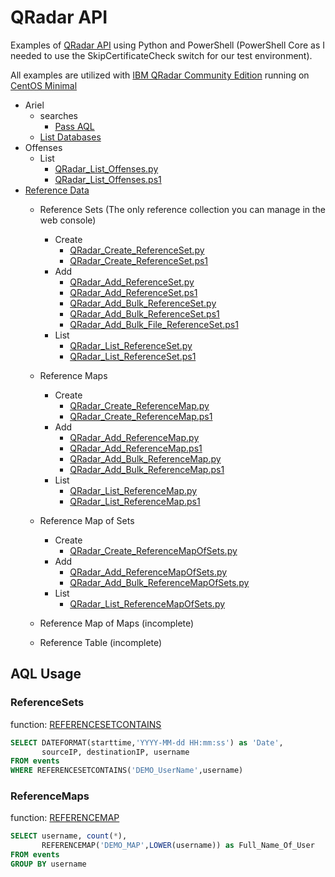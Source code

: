
# QRadar API

Examples of [QRadar API](https://www.ibm.com/support/knowledgecenter/SSKMKU/com.ibm.qradar.doc_cloud/c_rest_api_getting_started.html) using Python and PowerShell (PowerShell Core as I needed to use the SkipCertificateCheck switch for our test environment).

All examples are utilized with [IBM QRadar Community Edition](https://developer.ibm.com/qradar/ce/) running on [CentOS Minimal](https://www.centos.org/download/)
* Ariel
    * searches
        * [Pass AQL](https://github.com/stahler/QRadar/blob/master/Ariel/searches/QRadar_AQL.py)
    * [List Databases](https://github.com/stahler/QRadar/blob/master/Ariel/QRadar_List_Databases.py)
* Offenses
    * List
        * [QRadar_List_Offenses.py](https://github.com/stahler/QRadar/blob/master/Offenses/QRadar_List_Offenses.py)
        * [QRadar_List_Offenses.ps1](https://github.com/stahler/QRadar/blob/master/Offenses/QRadar_List_Offenses.ps1)
* [Reference Data](https://www.ibm.com/support/knowledgecenter/en/SS42VS_7.3.1/com.ibm.qradar.doc/c_qradar_adm_ref_data_collection_overview.html)
    * Reference Sets (The only reference collection you can manage in the web console)
        * Create
            * [QRadar_Create_ReferenceSet.py](https://github.com/stahler/QRadar/blob/master/ReferenceData/ReferenceSets/QRadar_Create_ReferenceSet.py)
            * [QRadar_Create_ReferenceSet.ps1](https://github.com/stahler/QRadar/blob/master/ReferenceData/ReferenceSets/QRadar_Create_ReferenceSet.ps1)
        * Add
            * [QRadar_Add_ReferenceSet.py](https://github.com/stahler/QRadar/blob/master/ReferenceData/ReferenceSets/QRadar_Add_ReferenceSet.py)
            * [QRadar_Add_ReferenceSet.ps1](https://github.com/stahler/QRadar/blob/master/ReferenceData/ReferenceSets/QRadar_Add_ReferenceSet.ps1)
            * [QRadar_Add_Bulk_ReferenceSet.py](https://github.com/stahler/QRadar/blob/master/ReferenceData/ReferenceSets/QRadar_Add_Bulk_ReferenceSet.py)
            * [QRadar_Add_Bulk_ReferenceSet.ps1](https://github.com/stahler/QRadar/blob/master/ReferenceData/ReferenceSets/QRadar_Add_Bulk_ReferenceSet.ps1)
            * [QRadar_Add_Bulk_File_ReferenceSet.ps1](https://github.com/stahler/QRadar/blob/master/ReferenceData/ReferenceSets/QRadar_Add_Bulk_File_ReferenceSet.ps1)
        * List
            * [QRadar_List_ReferenceSet.py](https://github.com/stahler/QRadar/blob/master/ReferenceData/ReferenceSets/QRadar_List_ReferenceSet.py)
            * [QRadar_List_ReferenceSet.ps1](https://github.com/stahler/QRadar/blob/master/ReferenceData/ReferenceSets/QRadar_List_ReferenceSet.ps1)
    * Reference Maps
        * Create
            * [QRadar_Create_ReferenceMap.py](https://github.com/stahler/QRadar/blob/master/ReferenceData/ReferenceMaps/QRadar_Create_ReferenceMap.py)
            * [QRadar_Create_ReferenceMap.ps1](https://github.com/stahler/QRadar/blob/master/ReferenceData/ReferenceMaps/QRadar_Create_ReferenceMap.ps1)
        * Add
            * [QRadar_Add_ReferenceMap.py](https://github.com/stahler/QRadar/blob/master/ReferenceData/ReferenceMaps/QRadar_Add_ReferenceMap.py)
            * [QRadar_Add_ReferenceMap.ps1](https://github.com/stahler/QRadar/blob/master/ReferenceData/ReferenceMaps/QRadar_Add_ReferenceMap.ps1)
            * [QRadar_Add_Bulk_ReferenceMap.py](https://github.com/stahler/QRadar/blob/master/ReferenceData/ReferenceMaps/QRadar_Add_Bulk_ReferenceMap.py)
            * [QRadar_Add_Bulk_ReferenceMap.ps1](https://github.com/stahler/QRadar/blob/master/ReferenceData/ReferenceMaps/QRadar_Add_Bulk_ReferenceMap.ps1)
        * List
            * [QRadar_List_ReferenceMap.py](https://github.com/stahler/QRadar/blob/master/ReferenceData/ReferenceMaps/QRadar_List_ReferenceMap.py)
            * [QRadar_List_ReferenceMap.ps1](https://github.com/stahler/QRadar/blob/master/ReferenceData/ReferenceMaps/QRadar_List_ReferenceMap.ps1)

    * Reference Map of Sets
        * Create
            * [QRadar_Create_ReferenceMapOfSets.py](https://github.com/stahler/QRadar/blob/master/ReferenceData/ReferenceMapOfSets/QRadar_Create_ReferenceMapOfSets.pyS)
        * Add
            * [QRadar_Add_ReferenceMapOfSets.py](https://github.com/stahler/QRadar/blob/master/ReferenceData/ReferenceMapOfSets/QRadar_Add_ReferenceMapOfSets.py)
            * [QRadar_Add_Bulk_ReferenceMapOfSets.py](https://github.com/stahler/QRadar/blob/master/ReferenceData/ReferenceMapOfSets/QRadar_Add_Bulk_ReferenceMapOfSets.py)
        * List
            * [QRadar_List_ReferenceMapOfSets.py](https://github.com/stahler/QRadar/blob/master/ReferenceData/ReferenceMapOfSets/QRadar_List_ReferenceMapOfSets.py)
    * Reference Map of Maps (incomplete)
    * Reference Table (incomplete)

## AQL Usage
### ReferenceSets
function: [REFERENCESETCONTAINS](https://www.ibm.com/support/knowledgecenter/en/SS42VS_7.3.1/com.ibm.qradar.doc/r_aql_data_functions.html#r_aql_supported_functions__REFERENCESETCONTAINS)
```sql
SELECT DATEFORMAT(starttime,'YYYY-MM-dd HH:mm:ss') as 'Date',
       sourceIP, destinationIP, username
FROM events
WHERE REFERENCESETCONTAINS('DEMO_UserName',username)
```
### ReferenceMaps
function: [REFERENCEMAP](https://www.ibm.com/support/knowledgecenter/en/SS42VS_7.3.1/com.ibm.qradar.doc/r_aql_data_functions.html#r_aql_supported_functions__REFERENCEMAP)
```sql
SELECT username, count(*),
       REFERENCEMAP('DEMO_MAP',LOWER(username)) as Full_Name_Of_User
FROM events
GROUP BY username
```
